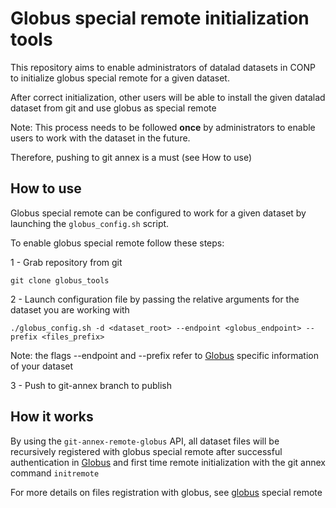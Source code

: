 # Globus special remote initialization tools

This repository aims to enable administrators of datalad datasets in CONP to initialize globus special remote for a given dataset.

After correct initialization, other users will be able to install the given datalad dataset from git and use globus as special remote

Note: This process needs to be followed **once** by administrators to enable users to work with the dataset in the future. 

Therefore, pushing to git annex is a must (see How to use)


## How to use

Globus special remote can be configured to work for a given dataset by launching the ```globus_config.sh``` script.

To enable globus special remote follow these steps:

1 - Grab repository from git

```
git clone globus_tools
```

2 - Launch configuration file by passing the relative arguments for the dataset you are working with

```
./globus_config.sh -d <dataset_root> --endpoint <globus_endpoint> --prefix <files_prefix>
```

Note: the flags --endpoint and --prefix refer to [Globus](https://auth.globus.org) specific information of your dataset


3 - Push to git-annex branch to publish



## How it works

By using the ```git-annex-remote-globus``` API, all dataset files will be recursively registered with globus special remote after successful authentication in [Globus](https://auth.globus.org) and
first time remote initialization with the git annex command ```initremote```

For more details on files registration with globus, see [globus](https://github.com/CONP-PCNO/git-annex-remote-globus) special remote
 